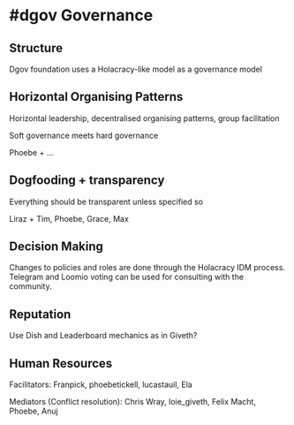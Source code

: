 # \#dgov Governance

## Structure

Dgov foundation uses a Holacracy-like model as a governance model

## Horizontal Organising Patterns

Horizontal leadership, decentralised organising patterns, group facilitation

Soft governance meets hard governance

Phoebe + ...

## Dogfooding + transparency

Everything should be transparent unless specified so

Liraz + Tim, Phoebe, Grace, Max

## Decision Making

Changes to policies and roles are done through the Holacracy IDM process. Telegram and Loomio voting can be used for consulting with the community.

## Reputation

Use Dish and Leaderboard mechanics as in Giveth?

## Human Resources

Facilitators: Franpick, phoebetickell, lucastauil, Ela

Mediators \(Conflict resolution\): Chris Wray, loie\_giveth, Felix Macht, Phoebe, Anuj

